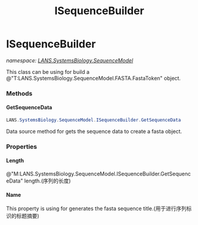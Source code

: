 ﻿---
title: ISequenceBuilder
---

# ISequenceBuilder
_namespace: [LANS.SystemsBiology.SequenceModel](N-LANS.SystemsBiology.SequenceModel.html)_

This class can be using for build a @"T:LANS.SystemsBiology.SequenceModel.FASTA.FastaToken" object.



### Methods

#### GetSequenceData
```csharp
LANS.SystemsBiology.SequenceModel.ISequenceBuilder.GetSequenceData
```
Data source method for gets the sequence data to create a fasta object.


### Properties

#### Length
@"M:LANS.SystemsBiology.SequenceModel.ISequenceBuilder.GetSequenceData" length.(序列的长度)
#### Name
This property is using for generates the fasta sequence title.(用于进行序列标识的标题摘要)
